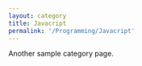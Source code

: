 ```yaml
---
layout: category
title: Javacript
permalink: '/Programming/Javacript'
---
```


Another sample category page.
